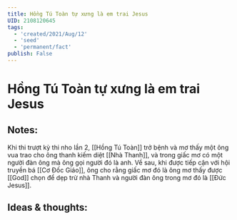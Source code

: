 ```yaml
---
title: Hồng Tú Toàn tự xưng là em trai Jesus
UID: 2108120645
tags:
  - 'created/2021/Aug/12'
  - 'seed'
  - 'permanent/fact'
publish: False
---
```

# Hồng Tú Toàn tự xưng là em trai Jesus

## Notes:
Khi thi trượt kỳ thi nho lần 2, [[Hồng Tú Toàn]] trở bệnh và mơ thấy một ông vua trao cho ông thanh kiếm diệt [[Nhà Thanh]], và trong giấc mơ có một người đàn ông mà ông gọi người đó là anh. 
Về sau, khi được tiếp cận với hội truyền bá [[Cơ Đốc Giáo]], ông cho rằng giấc mơ đó là ông mơ thấy được [[God]] chọn để dẹp trừ nhà Thanh và người đàn ông trong mơ đó là [[Đức Jesus]].

## Ideas & thoughts:
